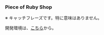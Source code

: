 ### Piece of Ruby Shop

※ キャッチフレーズです。特に意味はありません。

開発環境は、[こちら](https://github.com/takkii/takkii.github.io/wiki/manual)から。
